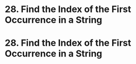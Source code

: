 # 28. Find the Index of the First Occurrence in a String

# 28. Find the Index of the First Occurrence in a String